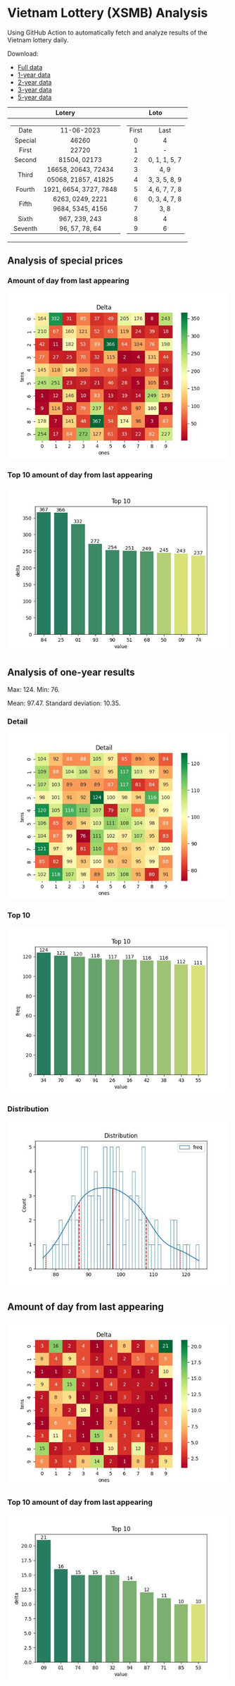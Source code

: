# Vietnam Lottery (XSMB) Analysis

Using GitHub Action to automatically fetch and analyze results of the Vietnam lottery daily.

Download:

* [Full data](https://raw.githubusercontent.com/khiemdoan/vietnam-lottery-xsmb-analysis/main/results/xsmb.csv)
* [1-year data](https://raw.githubusercontent.com/khiemdoan/vietnam-lottery-xsmb-analysis/main/results/xsmb_1_year.csv)
* [2-year data](https://raw.githubusercontent.com/khiemdoan/vietnam-lottery-xsmb-analysis/main/results/xsmb_2_year.csv)
* [3-year data](https://raw.githubusercontent.com/khiemdoan/vietnam-lottery-xsmb-analysis/main/results/xsmb_3_year.csv)
* [5-year data](https://raw.githubusercontent.com/khiemdoan/vietnam-lottery-xsmb-analysis/main/results/xsmb_5_year.csv)

| Lotery      | Loto |
| :-----------: | :-----------: |
| <table><tr><td>Date</td><td>11-06-2023</td></tr><tr><td>Special</td><td>46260</td></tr><tr><td>First</td><td>22720</td></tr><tr><td>Second</td><td>81504, 02173</td></tr><tr><td rowspan="2">Third</td><td>16658, 20643, 72434</td></tr><tr><td>05068, 21857, 41825</td></tr><tr><td>Fourth</td><td>1921, 6654, 3727, 7848</td></tr><tr><td rowspan="2">Fifth</td><td>6263, 0249, 2221</td></tr><tr><td>9684, 5345, 4156</td></tr><tr><td>Sixth</td><td>967, 239, 243</td></tr><tr><td>Seventh</td><td>96, 57, 78, 64</td></tr></table> | <table><tr><td>First</td><td>Last</td></tr><tr><td>0</td><td>4</td></tr><tr><td>1</td><td>-</td></tr><tr><td>2</td><td>0, 1, 1, 5, 7</td></tr><tr><td>3</td><td>4, 9</td></tr><tr><td>4</td><td>3, 3, 5, 8, 9</td></tr><tr><td>5</td><td>4, 6, 7, 7, 8</td></tr><tr><td>6</td><td>0, 3, 4, 7, 8</td></tr><tr><td>7</td><td>3, 8</td></tr><tr><td>8</td><td>4</td></tr><tr><td>9</td><td>6</td></tr></table> |


<h2>Analysis of special prices</h2>

<h3>Amount of day from last appearing</h3>

![Delta](images/special_delta.jpg)

<h3>Top 10 amount of day from last appearing</h3>

![Delta top 10](images/special_delta_top_10.jpg)

<h2>Analysis of one-year results</h2>

Max: 124. Min: 76.

Mean: 97.47. Standard deviation: 10.35.

<h3>Detail</h3>

![Detail](images/heatmap.jpg)

<h3>Top 10</h3>

![Top 10](images/top-10.jpg)

<h3>Distribution</h3>

![Distribution](images/distribution.jpg)

<h2>Amount of day from last appearing</h2>

![Delta](images/delta.jpg)

<h3>Top 10 amount of day from last appearing</h3>

![Delta top 10](images/delta_top_10.jpg)